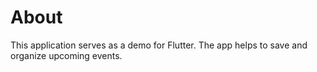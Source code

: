 # About

This application serves as a demo for Flutter. The app helps to save and organize upcoming events.

